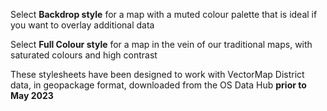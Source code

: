 Select **Backdrop style** for a map with a muted colour palette that is ideal if you want to overlay additional data 

Select **Full Colour style** for a map in the vein of our traditional maps, with saturated colours and high contrast

These stylesheets have been designed to work with VectorMap District data, in geopackage format, downloaded from the OS Data Hub **prior to May 2023**
